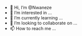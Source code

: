 - 👋 Hi, I’m @Nwaneze
- 👀 I’m interested in ...
- 🌱 I’m currently learning ...
- 💞️ I’m looking to collaborate on ...
- 📫 How to reach me ...

<!---
Nwaneze/Nwaneze is a ✨ special ✨ repository because its `README.md` (this file) appears on your GitHub profile.
You can click the Preview link to take a look at your changes.
--->
